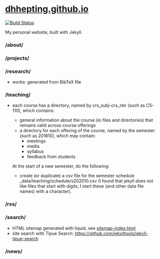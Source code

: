 # [dhhepting.github.io](https://dhhepting.github.io)

[![Build Status](https://travis-ci.org/dhhepting/dhhepting.github.io.svg?branch=master)](https://travis-ci.org/dhhepting/dhhepting.github.io)

My personal website, built with Jekyll.

### /about/

### /projects/

### /research/

* works: generated from BibTeX file

### /teaching/
* each course has a directory, named by crs_subj-crs_nbr (such as CS-110), which contains:
    * general information about the course (in files and directories) that remains valid across course offerings
    * a directory for each offering of the course, named by the semester (such as 201810), which may contain:
        * meetings
        * media
        * syllabus
        * feedback from students
        
   At the start of a new semester, do the following:
   * create (or duplicate) a csv file for the semester schedule _data/teaching/schedule/s202010.csv (I found that jekyll does not like files that start with digits, I start these (and other data file names) with a character).

### /rss/

### /search/
* HTML sitemap generated with liquid, see [sitemap-index.html](https://github.com/dhhepting/dhhepting.github.io/blob/master/_includes/sitemap-index.html)
* site search with Tipue Search: https://github.com/jekylltools/jekyll-tipue-search

### /news/

